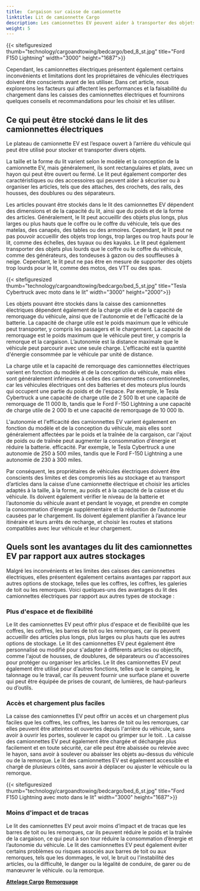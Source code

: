 ```yaml
---
title:  Cargaison sur caisse de camionnette
linktitle: Lit de camionnette Cargo
description: Les camionnettes EV peuvent aider à transporter des objets volumineux, lourds ou de forme irrégulière tels que des meubles, des appareils électroménagers, des outils, des matériaux de construction ou des équipements de sport.
weight: 5
---
```

<!-- markdownlint-disable MD033 -->

{{< sitefiguresized thumb="technology/cargoandtowing/bedcargo/bed_8_st.jpg" title="Ford F150 Lightning" width="3000" height="1687">}}

Cependant, les camionnettes électriques présentent également certains inconvénients et limitations dont les propriétaires de véhicules électriques doivent être conscients avant de les utiliser. Dans cet article, nous explorerons les facteurs qui affectent les performances et la faisabilité du chargement dans les caisses des camionnettes électriques et fournirons quelques conseils et recommandations pour les choisir et les utiliser.

## Ce qui peut être stocké dans le lit des camionnettes électriques

Le plateau de camionnette EV est l’espace ouvert à l’arrière du véhicule qui peut être utilisé pour stocker et transporter divers objets.

La taille et la forme du lit varient selon le modèle et la conception de la camionnette EV, mais généralement, ils sont rectangulaires et plats, avec un hayon qui peut être ouvert ou fermé. Le lit peut également comporter des caractéristiques ou des accessoires qui peuvent aider à sécuriser ou à organiser les articles, tels que des attaches, des crochets, des rails, des housses, des doublures ou des séparateurs.

Les articles pouvant être stockés dans le lit des camionnettes EV dépendent des dimensions et de la capacité du lit, ainsi que du poids et de la forme des articles. Généralement, le lit peut accueillir des objets plus longs, plus larges ou plus hauts que le coffre ou le coffre du véhicule, tels que des matelas, des canapés, des tables ou des armoires. Cependant, le lit peut ne pas pouvoir accueillir des objets trop longs, trop larges ou trop hauts pour le lit, comme des échelles, des tuyaux ou des kayaks. Le lit peut également transporter des objets plus lourds que le coffre ou le coffre du véhicule, comme des générateurs, des tondeuses à gazon ou des souffleuses à neige. Cependant, le lit peut ne pas être en mesure de supporter des objets trop lourds pour le lit, comme des motos, des VTT ou des spas.

{{< sitefiguresized thumb="technology/cargoandtowing/bedcargo/bed_5_st.jpg" title="Tesla Cybertruck avec moto dans le lit" width="3000" height="2000">}}

Les objets pouvant être stockés dans la caisse des camionnettes électriques dépendent également de la charge utile et de la capacité de remorquage du véhicule, ainsi que de l'autonomie et de l'efficacité de la batterie. La capacité de charge utile est le poids maximum que le véhicule peut transporter, y compris les passagers et le chargement. La capacité de remorquage est le poids maximum que le véhicule peut tirer, y compris la remorque et la cargaison. L’autonomie est la distance maximale que le véhicule peut parcourir avec une seule charge. L'efficacité est la quantité d'énergie consommée par le véhicule par unité de distance.

La charge utile et la capacité de remorquage des camionnettes électriques varient en fonction du modèle et de la conception du véhicule, mais elles sont généralement inférieures à celles des camionnettes conventionnelles, car les véhicules électriques ont des batteries et des moteurs plus lourds qui occupent une partie du poids et de l'espace. Par exemple, le Tesla Cybertruck a une capacité de charge utile de 2 500 lb et une capacité de remorquage de 11 000 lb, tandis que le Ford F-150 Lightning a une capacité de charge utile de 2 000 lb et une capacité de remorquage de 10 000 lb.

L'autonomie et l'efficacité des camionnettes EV varient également en fonction du modèle et de la conception du véhicule, mais elles sont généralement affectées par le poids et la traînée de la cargaison, car l'ajout de poids ou de traînée peut augmenter la consommation d'énergie et réduire la batterie. efficacité. Par exemple, le Tesla Cybertruck a une autonomie de 250 à 500 miles, tandis que le Ford F-150 Lightning a une autonomie de 230 à 300 miles.

Par conséquent, les propriétaires de véhicules électriques doivent être conscients des limites et des compromis liés au stockage et au transport d’articles dans la caisse d’une camionnette électrique et choisir les articles adaptés à la taille, à la forme, au poids et à la capacité de la caisse et du véhicule. Ils doivent également vérifier le niveau de la batterie et l’autonomie du véhicule avant et pendant le voyage, et prendre en compte la consommation d’énergie supplémentaire et la réduction de l’autonomie causées par le chargement. Ils doivent également planifier à l’avance leur itinéraire et leurs arrêts de recharge, et choisir les routes et stations compatibles avec leur véhicule et leur chargement.

## Quels sont les avantages du lit des camionnettes EV par rapport aux autres stockages

Malgré les inconvénients et les limites des caisses des camionnettes électriques, elles présentent également certains avantages par rapport aux autres options de stockage, telles que les coffres, les coffres, les galeries de toit ou les remorques. Voici quelques-uns des avantages du lit des camionnettes électriques par rapport aux autres types de stockage :

### Plus d'espace et de flexibilité

Le lit des camionnettes EV peut offrir plus d'espace et de flexibilité que les coffres, les coffres, les barres de toit ou les remorques, car ils peuvent accueillir des articles plus longs, plus larges ou plus hauts que les autres options de stockage. Le lit des camionnettes EV peut également être personnalisé ou modifié pour s'adapter à différents articles ou objectifs, comme l'ajout de housses, de doublures, de séparateurs ou d'accessoires pour protéger ou organiser les articles. Le lit des camionnettes EV peut également être utilisé pour d’autres fonctions, telles que le camping, le talonnage ou le travail, car ils peuvent fournir une surface plane et ouverte qui peut être équipée de prises de courant, de lumières, de haut-parleurs ou d’outils.

### Accès et chargement plus faciles

La caisse des camionnettes EV peut offrir un accès et un chargement plus faciles que les coffres, les coffres, les barres de toit ou les remorques, car elles peuvent être atteintes et ouvertes depuis l'arrière du véhicule, sans avoir à ouvrir les portes, soulever le capot ou grimper sur le toit. . La caisse des camionnettes EV peut également être chargée et déchargée plus facilement et en toute sécurité, car elle peut être abaissée ou relevée avec le hayon, sans avoir à soulever ou abaisser les objets au-dessus du véhicule ou de la remorque. Le lit des camionnettes EV est également accessible et chargé de plusieurs côtés, sans avoir à déplacer ou ajuster le véhicule ou la remorque.

{{< sitefiguresized thumb="technology/cargoandtowing/bedcargo/bed_6_st.jpg" title="Ford F150 Lightning avec moto dans le lit" width="3000" height="1687">}}

### Moins d'impact et de tracas

Le lit des camionnettes EV peut avoir moins d’impact et de tracas que les barres de toit ou les remorques, car ils peuvent réduire le poids et la traînée de la cargaison, ce qui peut à son tour réduire la consommation d’énergie et l’autonomie du véhicule. Le lit des camionnettes EV peut également éviter certains problèmes ou risques associés aux barres de toit ou aux remorques, tels que les dommages, le vol, le bruit ou l'instabilité des articles, ou la difficulté, le danger ou la légalité de conduire, de garer ou de manœuvrer le véhicule. ou la remorque.


<div class="mt-3 mb-3">
     <a href="../roofcargo/" class="text-decoration-none text-black"><strong><i class="bi-arrow-left"></i> Attelage Cargo</strong></a>
     <a href="../towing/" class="text-decoration-none text-black float-end"><strong>Remorquage <i class="bi-arrow-right"></i></strong ></a>
</div>
